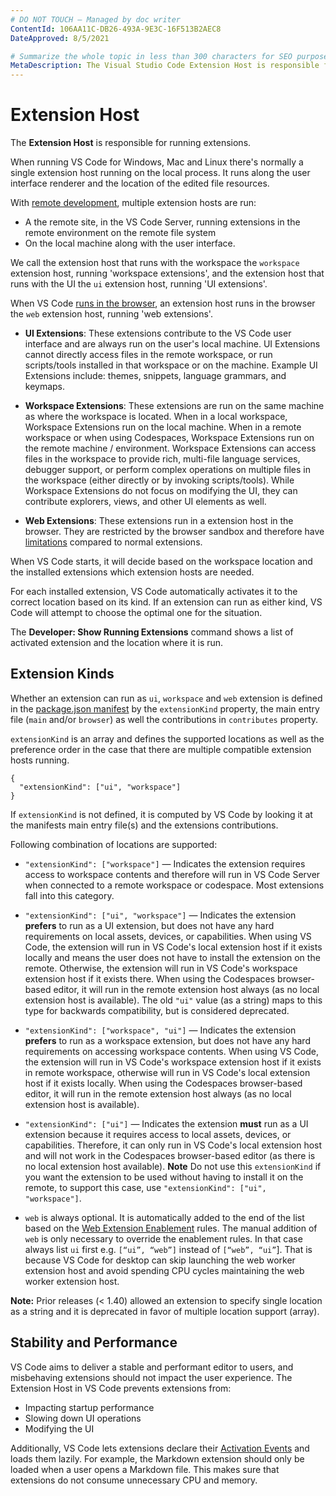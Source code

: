```yaml
---
# DO NOT TOUCH — Managed by doc writer
ContentId: 106AA11C-DB26-493A-9E3C-16F513B2AEC8
DateApproved: 8/5/2021

# Summarize the whole topic in less than 300 characters for SEO purpose
MetaDescription: The Visual Studio Code Extension Host is responsible for managing extensions and ensuring the stability and performance of Visual Studio Code.
---
```


# Extension Host

The **Extension Host** is responsible for running extensions.

When running VS Code for Windows, Mac and Linux there's normally a single extension host running on the local process. It runs along the user interface renderer and the location of the edited file resources.

With [remote development](/api/advanced-topics/remote-extensions), multiple extension hosts are run:
 * A the remote site, in the VS Code Server, running extensions in the remote environment on the remote file system
 * On the local machine along with the user interface.

We call the extension host that runs with the workspace the `workspace` extension host, running 'workspace extensions', and the extension host that runs with the UI the `ui` extension host, running 'UI extensions'.

When VS Code [runs in the browser](/api/extension-guides/web-extensions.md), an extension host runs in the browser the `web` extension host, running 'web extensions'.

- **UI Extensions**: These extensions contribute to the VS Code user interface and are always run on the user's local machine. UI Extensions cannot directly access files in the remote workspace, or run scripts/tools installed in that workspace or on the machine. Example UI Extensions include: themes, snippets, language grammars, and keymaps.

- **Workspace Extensions**: These extensions are run on the same machine as where the workspace is located. When in a local workspace, Workspace Extensions run on the local machine. When in a remote workspace or when using Codespaces, Workspace Extensions run on the remote machine / environment. Workspace Extensions can access files in the workspace to provide rich, multi-file language services, debugger support, or perform complex operations on multiple files in the workspace (either directly or by invoking scripts/tools). While Workspace Extensions do not focus on modifying the UI, they can contribute explorers, views, and other UI elements as well.

- **Web Extensions**: These extensions run in a extension host in the browser. They are restricted by the browser sandbox and therefore have [limitations](/api/extension-guides/web-extensions.md#web-extension-main-file) compared to normal extensions.


When VS Code starts, it will decide based on the workspace location and the installed extensions which extension hosts are needed.

For each installed extension, VS Code automatically activates it to the correct location based on its kind. If an extension can run as either kind, VS Code will attempt to choose the optimal one for the situation.

The **Developer: Show Running Extensions** command shows a list of activated extension and the location where it is run.


## Extension Kinds

Whether an extension can run as `ui`, `workspace` and `web` extension is defined in the [package.json manifest](https://code.visualstudio.com/api/references/extension-manifest) by the `extensionKind` property, the main entry file (`main` and/or `browser`) as well the contributions in `contributes` property.


`extensionKind` is an array and defines the supported locations as well as the preference order in the case that there are multiple compatible extension hosts running.

```
{
  "extensionKind": ["ui", "workspace"]
}
```

If `extensionKind` is not defined, it is computed by VS Code by looking it at the manifests main entry file(s) and the extensions contributions.


Following combination of locations are supported:

- `"extensionKind": ["workspace"]` — Indicates the extension requires access to workspace contents and therefore will run in VS Code Server when connected to a remote workspace or codespace. Most extensions fall into this category.
- `"extensionKind": ["ui", "workspace"]` — Indicates the extension **prefers** to run as a UI extension, but does not have any hard requirements on local assets, devices, or capabilities. When using VS Code, the extension will run in VS Code's local extension host if it exists locally and means the user does not have to install the extension on the remote. Otherwise, the extension will run in VS Code's workspace extension host if it exists there. When using the Codespaces browser-based editor, it will run in the remote extension host always (as no local extension host is available). The old  `"ui"`  value (as a string) maps to this type for backwards compatibility, but is considered deprecated.
- `"extensionKind": ["workspace", "ui"]` — Indicates the extension **prefers** to run as a workspace extension, but does not have any hard requirements on accessing workspace contents. When using VS Code, the extension will run in VS Code's workspace extension host if it exists in remote workspace, otherwise will run in VS Code's local extension host if it exists locally. When using the Codespaces browser-based editor, it will run in the remote extension host always (as no local extension host is available).
- `"extensionKind": ["ui"]` — Indicates the extension **must** run as a UI extension because it requires access to local assets, devices, or capabilities. Therefore, it can only run in VS Code's local extension host and will not work in the Codespaces browser-based editor (as there is no local extension host available). **Note** Do not use this `extensionKind` if you want the extension to be used without having to install it on the remote, to support this case, use `"extensionKind": ["ui", "workspace"]`.

- `web` is always optional. It is automatically added to the end of the list based on the [Web Extension Enablement](/api/extension-guides/web-extensions.md#web-extension-enablement) rules. The manual addition of `web` is only necessary to override the enablement rules. In that case always list `ui` first e.g. `[“ui”, “web”]` instead of `[“web”, “ui”`]. That is because VS Code for desktop can skip launching the web worker extension host and avoid spending CPU cycles maintaining the web worker extension host.

**Note:** Prior releases (<  1.40) allowed an extension to specify single location as a string and it is deprecated in favor of multiple location support (array).


## Stability and Performance

VS Code aims to deliver a stable and performant editor to users, and misbehaving extensions should not impact the user experience. The Extension Host in VS Code prevents extensions from:

- Impacting startup performance
- Slowing down UI operations
- Modifying the UI

Additionally, VS Code lets extensions declare their [Activation Events](/api/references/activation-events) and loads them lazily. For example, the Markdown extension should only be loaded when a user opens a Markdown file. This makes sure that extensions do not consume unnecessary CPU and memory.
